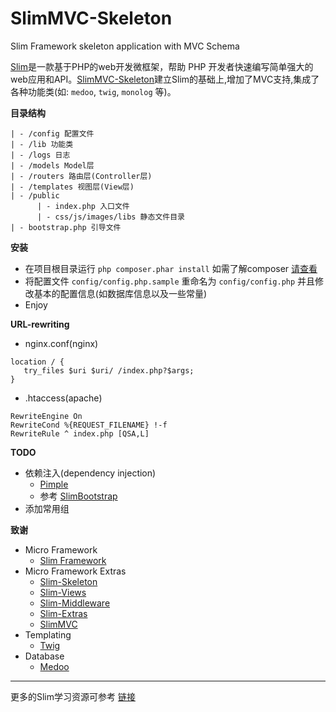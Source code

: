 SlimMVC-Skeleton
================

Slim Framework skeleton application with MVC Schema

[Slim](slimframework.com)是一款基于PHP的web开发微框架，帮助 PHP 开发者快速编写简单强大的web应用和API。[SlimMVC-Skeleton](https://github.com/JingwenTian/SlimMVC-Skeleton)建立Slim的基础上,增加了MVC支持,集成了各种功能类(如: `medoo`, `twig`, `monolog` 等)。

**目录结构**

    | - /config 配置文件
    | - /lib 功能类
    | - /logs 日志
    | - /models Model层
    | - /routers 路由层(Controller层)
    | - /templates 视图层(View层)
    | - /public
          | - index.php 入口文件
          | - css/js/images/libs 静态文件目录
    | - bootstrap.php 引导文件
  
**安装**

 - 在项目根目录运行 `php composer.phar install` 如需了解composer [请查看](http://www.jingwentian.com/t-421)
 - 将配置文件 `config/config.php.sample` 重命名为 `config/config.php` 并且修改基本的配置信息(如数据库信息以及一些常量)
 - Enjoy 

**URL-rewriting**

- nginx.conf(nginx)

```
location / {
   try_files $uri $uri/ /index.php?$args;
}
```

- .htaccess(apache)

```
RewriteEngine On
RewriteCond %{REQUEST_FILENAME} !-f
RewriteRule ^ index.php [QSA,L]
```

**TODO**

- 依赖注入(dependency injection)
    - [Pimple](https://github.com/silexphp/Pimple)
    - 参考 [SlimBootstrap](https://github.com/tboronczyk/SlimBootstrap)
- 添加常用组

**致谢**

- Micro Framework
    - [Slim Framework](https://github.com/codeguy/Slim)
- Micro Framework Extras
    - [Slim-Skeleton](https://github.com/codeguy/Slim-Skeleton)
    - [Slim-Views](https://github.com/codeguy/Slim-Views)
    - [Slim-Middleware](https://github.com/codeguy/Slim-Middleware)
    - [Slim-Extras](https://github.com/codeguy/Slim-Extras)
    - [SlimMVC](https://github.com/revuls/SlimMVC)
- Templating
    - [Twig](http://twig.sensiolabs.org/)
- Database
    - [Medoo](medoo.in)
    
  
---

更多的Slim学习资源可参考 [链接](http://www.jingwentian.com/t-450)



